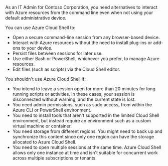 As an IT Admin for Contoso Corporation, you need alternatives to interact with Azure resources from the command line even when not using your default administrative device.

You can use Azure Cloud Shell to:

- Open a secure command-line session from any browser-based device.
- Interact with Azure resources without the need to install plug-ins or add-ons to your device.
- Persist files between sessions for later use.
- Use either Bash or PowerShell, whichever you prefer, to manage Azure resources.
- Edit files (such as scripts) via the Cloud Shell editor.

You shouldn't use Azure Cloud Shell if:

- You intend to leave a session open for more than 20 minutes for long running scripts or activities. In these cases, your session is disconnected without warning, and the current state is lost.
- You need admin permissions, such as sudo access, from within the Azure CLI or PowerShell environment.
- You need to install tools that aren't supported in the limited Cloud Shell environment, but instead require an environment such as a custom virtual machine or container.
- You need storage from different regions. You might need to back up and synchronize this content since only one region can have the storage allocated to Azure Cloud Shell.
- You need to open multiple sessions at the same time. Azure Cloud Shell allows only one instance at time and isn't suitable for concurrent work across multiple subscriptions or tenants.
